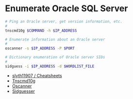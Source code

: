 # Enumerate Oracle SQL Server

```bash
# Ping an Oracle server, get version information, etc.
#
tnscmd10g $COMMAND -h $IP_ADDRESS

# Enumerate information about an Oracle server
#
oscanner -s $IP_ADDRESS -P $PORT

# Dictionary enumeration of Oracle server SIDs
#
sidguess -i $IP_ADDRESS -d $WORDLIST_FILE
```

* [slyth11907 / Cheatsheets](https://github.com/slyth11907/Cheatsheets)
* [Tnscmd10g](https://www.kali.org/tools/tnscmd10g/)
* [Oscanner](https://www.kali.org/tools/oscanner/)
* [Sidguesser](https://www.kali.org/tools/sidguesser/)
